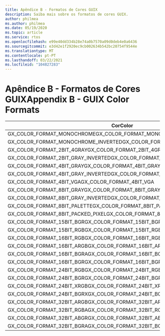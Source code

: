 ```yaml
---
title: Apêndice B - Formatos de Cores GUIX
description: Saiba mais sobre os formatos de cores GUIX.
author: philmea
ms.author: philmea
ms.date: 05/19/2020
ms.topic: article
ms.service: rtos
ms.openlocfilehash: e99e40dd334b28e74a0b7570a09d0deb4e0a6436
ms.sourcegitcommit: e3d42e1f2920ec9cb002634b542bc20754f9544e
ms.translationtype: MT
ms.contentlocale: pt-PT
ms.lasthandoff: 03/22/2021
ms.locfileid: "104827283"
---
```

# <a name="appendix-b---guix-color-formats"></a><span data-ttu-id="90d72-103">Apêndice B - Formatos de Cores GUIX</span><span class="sxs-lookup"><span data-stu-id="90d72-103">Appendix B - GUIX Color Formats</span></span>

| <span data-ttu-id="90d72-104">Cor</span><span class="sxs-lookup"><span data-stu-id="90d72-104">Color</span></span>                               | <span data-ttu-id="90d72-105">Valor</span><span class="sxs-lookup"><span data-stu-id="90d72-105">Value</span></span> |
|------------------------------------ | ----- |
| <span data-ttu-id="90d72-106">GX_COLOR_FORMAT_MONOCHROME</span><span class="sxs-lookup"><span data-stu-id="90d72-106">GX_COLOR_FORMAT_MONOCHROME</span></span>          | <span data-ttu-id="90d72-107">1</span><span class="sxs-lookup"><span data-stu-id="90d72-107">1</span></span>     |
| <span data-ttu-id="90d72-108">GX_COLOR_FORMAT_MONOCHROME_INVERTED</span><span class="sxs-lookup"><span data-stu-id="90d72-108">GX_COLOR_FORMAT_MONOCHROME_INVERTED</span></span> | <span data-ttu-id="90d72-109">2</span><span class="sxs-lookup"><span data-stu-id="90d72-109">2</span></span>     |
| <span data-ttu-id="90d72-110">GX_COLOR_FORMAT_2BIT_4GRAY</span><span class="sxs-lookup"><span data-stu-id="90d72-110">GX_COLOR_FORMAT_2BIT_4GRAY</span></span>          | <span data-ttu-id="90d72-111">3</span><span class="sxs-lookup"><span data-stu-id="90d72-111">3</span></span>     |
| <span data-ttu-id="90d72-112">GX_COLOR_FORMAT_2BIT_GRAY_INVERTED</span><span class="sxs-lookup"><span data-stu-id="90d72-112">GX_COLOR_FORMAT_2BIT_GRAY_INVERTED</span></span>  | <span data-ttu-id="90d72-113">4</span><span class="sxs-lookup"><span data-stu-id="90d72-113">4</span></span>     |
| <span data-ttu-id="90d72-114">GX_COLOR_FORMAT_4BIT_GRAY</span><span class="sxs-lookup"><span data-stu-id="90d72-114">GX_COLOR_FORMAT_4BIT_GRAY</span></span>           | <span data-ttu-id="90d72-115">5</span><span class="sxs-lookup"><span data-stu-id="90d72-115">5</span></span>     |
| <span data-ttu-id="90d72-116">GX_COLOR_FORMAT_4BIT_GRAY_INVERTED</span><span class="sxs-lookup"><span data-stu-id="90d72-116">GX_COLOR_FORMAT_4BIT_GRAY_INVERTED</span></span>  | <span data-ttu-id="90d72-117">6</span><span class="sxs-lookup"><span data-stu-id="90d72-117">6</span></span>     |
| <span data-ttu-id="90d72-118">GX_COLOR_FORMAT_4BIT_VGA</span><span class="sxs-lookup"><span data-stu-id="90d72-118">GX_COLOR_FORMAT_4BIT_VGA</span></span>            | <span data-ttu-id="90d72-119">7</span><span class="sxs-lookup"><span data-stu-id="90d72-119">7</span></span>     |
| <span data-ttu-id="90d72-120">GX_COLOR_FORMAT_8BIT_GRAY</span><span class="sxs-lookup"><span data-stu-id="90d72-120">GX_COLOR_FORMAT_8BIT_GRAY</span></span>           | <span data-ttu-id="90d72-121">8</span><span class="sxs-lookup"><span data-stu-id="90d72-121">8</span></span>     |
| <span data-ttu-id="90d72-122">GX_COLOR_FORMAT_8BIT_GRAY_INVERTED</span><span class="sxs-lookup"><span data-stu-id="90d72-122">GX_COLOR_FORMAT_8BIT_GRAY_INVERTED</span></span>  | <span data-ttu-id="90d72-123">9</span><span class="sxs-lookup"><span data-stu-id="90d72-123">9</span></span>     |
| <span data-ttu-id="90d72-124">GX_COLOR_FORMAT_8BIT_PALETTE</span><span class="sxs-lookup"><span data-stu-id="90d72-124">GX_COLOR_FORMAT_8BIT_PALETTE</span></span>        | <span data-ttu-id="90d72-125">10</span><span class="sxs-lookup"><span data-stu-id="90d72-125">10</span></span>    |
| <span data-ttu-id="90d72-126">GX_COLOR_FORMAT_8BIT_PACKED_PIXEL</span><span class="sxs-lookup"><span data-stu-id="90d72-126">GX_COLOR_FORMAT_8BIT_PACKED_PIXEL</span></span>   | <span data-ttu-id="90d72-127">11</span><span class="sxs-lookup"><span data-stu-id="90d72-127">11</span></span>    |
| <span data-ttu-id="90d72-128">GX_COLOR_FORMAT_15BIT_BGR</span><span class="sxs-lookup"><span data-stu-id="90d72-128">GX_COLOR_FORMAT_15BIT_BGR</span></span>           | <span data-ttu-id="90d72-129">12</span><span class="sxs-lookup"><span data-stu-id="90d72-129">12</span></span>    |
| <span data-ttu-id="90d72-130">GX_COLOR_FORMAT_15BIT_RGB</span><span class="sxs-lookup"><span data-stu-id="90d72-130">GX_COLOR_FORMAT_15BIT_RGB</span></span>           | <span data-ttu-id="90d72-131">13</span><span class="sxs-lookup"><span data-stu-id="90d72-131">13</span></span>    |
| <span data-ttu-id="90d72-132">GX_COLOR_FORMAT_16BIT_RGB</span><span class="sxs-lookup"><span data-stu-id="90d72-132">GX_COLOR_FORMAT_16BIT_RGB</span></span>           | <span data-ttu-id="90d72-133">14</span><span class="sxs-lookup"><span data-stu-id="90d72-133">14</span></span>    |
| <span data-ttu-id="90d72-134">GX_COLOR_FORMAT_16BIT_ARGB</span><span class="sxs-lookup"><span data-stu-id="90d72-134">GX_COLOR_FORMAT_16BIT_ARGB</span></span>          | <span data-ttu-id="90d72-135">15</span><span class="sxs-lookup"><span data-stu-id="90d72-135">15</span></span>    |
| <span data-ttu-id="90d72-136">GX_COLOR_FORMAT_16BIT_BGRA</span><span class="sxs-lookup"><span data-stu-id="90d72-136">GX_COLOR_FORMAT_16BIT_BGRA</span></span>          | <span data-ttu-id="90d72-137">16</span><span class="sxs-lookup"><span data-stu-id="90d72-137">16</span></span>    |
| <span data-ttu-id="90d72-138">GX_COLOR_FORMAT_16BIT_BGR</span><span class="sxs-lookup"><span data-stu-id="90d72-138">GX_COLOR_FORMAT_16BIT_BGR</span></span>           | <span data-ttu-id="90d72-139">17</span><span class="sxs-lookup"><span data-stu-id="90d72-139">17</span></span>    |
| <span data-ttu-id="90d72-140">GX_COLOR_FORMAT_24BIT_RGB</span><span class="sxs-lookup"><span data-stu-id="90d72-140">GX_COLOR_FORMAT_24BIT_RGB</span></span>           | <span data-ttu-id="90d72-141">18</span><span class="sxs-lookup"><span data-stu-id="90d72-141">18</span></span>    |
| <span data-ttu-id="90d72-142">GX_COLOR_FORMAT_24BIT_BGR</span><span class="sxs-lookup"><span data-stu-id="90d72-142">GX_COLOR_FORMAT_24BIT_BGR</span></span>           | <span data-ttu-id="90d72-143">19</span><span class="sxs-lookup"><span data-stu-id="90d72-143">19</span></span>    |
| <span data-ttu-id="90d72-144">GX_COLOR_FORMAT_24BIT_XRGB</span><span class="sxs-lookup"><span data-stu-id="90d72-144">GX_COLOR_FORMAT_24BIT_XRGB</span></span>          | <span data-ttu-id="90d72-145">20</span><span class="sxs-lookup"><span data-stu-id="90d72-145">20</span></span>    |
| <span data-ttu-id="90d72-146">GX_COLOR_FORMAT_24BIT_BGRX</span><span class="sxs-lookup"><span data-stu-id="90d72-146">GX_COLOR_FORMAT_24BIT_BGRX</span></span>          | <span data-ttu-id="90d72-147">21</span><span class="sxs-lookup"><span data-stu-id="90d72-147">21</span></span>    |
| <span data-ttu-id="90d72-148">GX_COLOR_FORMAT_32BIT_ARGB</span><span class="sxs-lookup"><span data-stu-id="90d72-148">GX_COLOR_FORMAT_32BIT_ARGB</span></span>          | <span data-ttu-id="90d72-149">22</span><span class="sxs-lookup"><span data-stu-id="90d72-149">22</span></span>    |
| <span data-ttu-id="90d72-150">GX_COLOR_FORMAT_32BIT_RGBA</span><span class="sxs-lookup"><span data-stu-id="90d72-150">GX_COLOR_FORMAT_32BIT_RGBA</span></span>          | <span data-ttu-id="90d72-151">23</span><span class="sxs-lookup"><span data-stu-id="90d72-151">23</span></span>    |
| <span data-ttu-id="90d72-152">GX_COLOR_FORMAT_32BIT_ABGR</span><span class="sxs-lookup"><span data-stu-id="90d72-152">GX_COLOR_FORMAT_32BIT_ABGR</span></span>          | <span data-ttu-id="90d72-153">24</span><span class="sxs-lookup"><span data-stu-id="90d72-153">24</span></span>    |
| <span data-ttu-id="90d72-154">GX_COLOR_FORMAT_32BIT_BGRA</span><span class="sxs-lookup"><span data-stu-id="90d72-154">GX_COLOR_FORMAT_32BIT_BGRA</span></span>          | <span data-ttu-id="90d72-155">25</span><span class="sxs-lookup"><span data-stu-id="90d72-155">25</span></span>    |